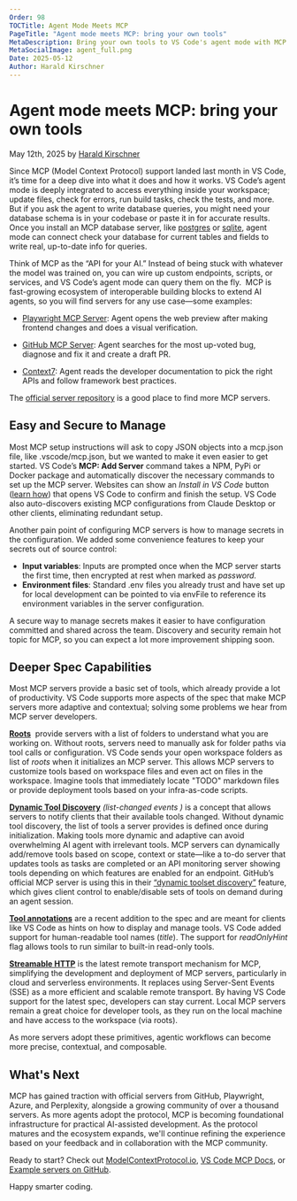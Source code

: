 ```yaml
---
Order: 98
TOCTitle: Agent Mode Meets MCP
PageTitle: "Agent mode meets MCP: bring your own tools"
MetaDescription: Bring your own tools to VS Code's agent mode with MCP.
MetaSocialImage: agent_full.png
Date: 2025-05-12
Author: Harald Kirschner
---
```


# Agent mode meets MCP: bring your own tools

May 12th, 2025 by [Harald Kirschner](https://github.com/digitarald)

Since MCP (Model Context Protocol) support landed last month in VS Code, it’s time for a deep dive into what it does and how it works. VS Code’s agent mode is deeply integrated to access everything inside your workspace; update files, check for errors, run build tasks, check the tests, and more. But if you ask the agent to write database queries, you might need your database schema is in your codebase or paste it in for accurate results. Once you install an MCP database server, like [postgres](https://github.com/modelcontextprotocol/servers/tree/main/src/postgres) or [sqlite](https://github.com/modelcontextprotocol/servers/tree/main/src/sqlite), agent mode can connect check your database for current tables and fields to write real, up-to-date info for queries.

<!-- [ANIMATION: MCP agent workflow in VS Code] -->

Think of MCP as the “API for your AI.” Instead of being stuck with whatever the model was trained on, you can wire up custom endpoints, scripts, or services, and VS Code’s agent mode can query them on the fly.  MCP is fast-growing ecosystem of interoperable building blocks to extend AI agents, so you will find servers for any use case—some examples:

- [Playwright MCP Server](https://github.com/microsoft/playwright-mcp): Agent opens the web preview after making frontend changes and does a visual verification.

- [GitHub MCP Server](https://github.com/github/github-mcp-server/): Agent searches for the most up-voted bug, diagnose and fix it and create a draft PR.

- [Context7](https://github.com/upstash/context7/): Agent reads the developer documentation to pick the right APIs and follow framework best practices.

The [official server repository](https://github.com/modelcontextprotocol/servers) is a good place to find more MCP servers.

## Easy and Secure to Manage

Most MCP setup instructions will ask to copy JSON objects into a mcp.json file, like .vscode/mcp.json, but we wanted to make it even easier to get started. VS Code’s **MCP: Add Server** command takes a NPM, PyPi or Docker package and automatically discover the necessary commands to set up the MCP server. Websites can show an _Install in VS Code_ button ([learn how](https://code.visualstudio.com/docs/copilot/chat/mcp-servers#_url-handler)) that opens VS Code to confirm and finish the setup. VS Code also auto-discovers existing MCP configurations from Claude Desktop or other clients, eliminating redundant setup.

<!-- [MCP server quick setup in VS Code] -->

Another pain point of configuring MCP servers is how to manage secrets in the configuration. We added some convenience features to keep your secrets out of source control:

- **Input variables**: Inputs are prompted once when the MCP server starts the first time, then encrypted at rest when marked as _password._
- **Environment files**: Standard .env files you already trust and have set up for local development can be pointed to via envFile to reference its environment variables in the server configuration.

A secure way to manage secrets makes it easier to have configuration committed and shared across the team. Discovery and security remain hot topic for MCP, so you can expect a lot more improvement shipping soon.

## Deeper Spec Capabilities

Most MCP servers provide a basic set of tools, which already provide a lot of productivity. VS Code supports more aspects of the spec that make MCP servers more adaptive and contextual; solving some problems we hear from MCP server developers.

[**Roots**](https://modelcontextprotocol.io/docs/concepts/roots)  provide servers with a list of folders to understand what you are working on. Without roots, servers need to manually ask for folder paths via tool calls or configuration. VS Code sends your open workspace folders as list of _roots_ when it initializes an MCP server. This allows MCP servers to customize tools based on workspace files and even act on files in the workspace. Imagine tools that immediately locate "TODO" markdown files or provide deployment tools based on your infra-as-code scripts.

[**Dynamic Tool Discovery**](https://modelcontextprotocol.io/docs/concepts/tools#tool-discovery-and-updates) _(list-changed events )_ is a concept that allows servers to notify clients that their available tools changed. Without dynamic tool discovery, the list of tools a server provides is defined once during initialization. Making tools more dynamic and adaptive can avoid overwhelming AI agent with irrelevant tools. MCP servers can dynamically add/remove tools based on scope, context or state—like a to-do server that updates tools as tasks are completed or an API monitoring server showing tools depending on which features are enabled for an endpoint. GitHub’s official MCP server is using this in their [“dynamic toolset discovery”](https://github.com/github/github-mcp-server/?tab=readme-ov-file#dynamic-tool-discovery) feature, which gives client control to enable/disable sets of tools on demand during an agent session.

[**Tool annotations**](https://modelcontextprotocol.io/docs/concepts/tools#tool-annotations) are a recent addition to the spec and are meant for clients like VS Code as hints on how to display and manage tools. VS Code added support for human-readable tool names (_title_). The support for _readOnlyHint_ flag allows tools to run similar to built-in read-only tools.

[**Streamable HTTP**](https://modelcontextprotocol.io/specification/2025-03-26/basic/transports#streamable-http) is the latest remote transport mechanism for MCP, simplifying the development and deployment of MCP servers, particularly in cloud and serverless environments. It replaces using Server-Sent Events (SSE) as a more efficient and scalable remote transport. By having VS Code support for the latest spec, developers can stay current. Local MCP servers remain a great choice for developer tools, as they run on the local machine and have access to the workspace (via roots).

As more servers adopt these primitives, agentic workflows can become more precise, contextual, and composable.

## What's Next

MCP has gained traction with official servers from GitHub, Playwright, Azure, and Perplexity, alongside a growing community of over a thousand servers. As more agents adopt the protocol, MCP is becoming foundational infrastructure for practical AI-assisted development. As the protocol matures and the ecosystem expands, we'll continue refining the experience based on your feedback and in collaboration with the MCP community.

Ready to start? Check out [ModelContextProtocol.io](https://modelcontextprotocol.io/), [VS Code MCP Docs](https://code.visualstudio.com/docs/copilot/chat/mcp-servers), or [Example servers on GitHub](https://github.com/modelcontextprotocol/servers).

Happy smarter coding.